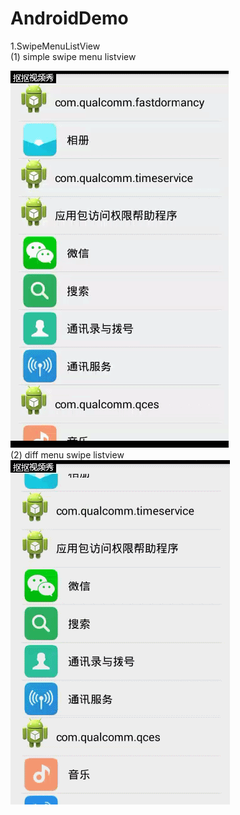 # AndroidDemo

1.SwipeMenuListView
</br>
(1) simple swipe menu listview

![Image text](simple_swipe_menu_lisview.gif)
</br>
(2) diff menu swipe listview
</br>
![Image text](diff_menu_swip_listview.gif)
